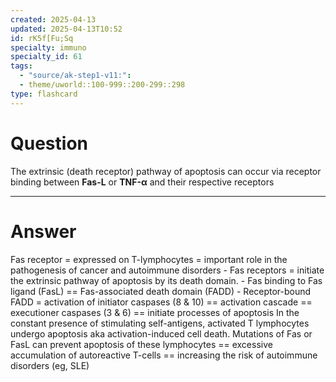 ```yaml
---
created: 2025-04-13
updated: 2025-04-13T10:52
id: rK5f[Fu;Sq
specialty: immuno
specialty_id: 61
tags:
  - "source/ak-step1-v11:": 
  - theme/uworld::100-999::200-299::298
type: flashcard
---
```


# Question
The extrinsic (death receptor) pathway of apoptosis can occur via receptor binding between **Fas-L** or **TNF-α** and their respective receptors

---

# Answer
Fas receptor = expressed on T-lymphocytes = important role in the pathogenesis of cancer and autoimmune disorders    - Fas receptors = initiate the extrinsic pathway of apoptosis by its death domain. - Fas binding to Fas ligand (FasL) == Fas-associated death domain (FADD) - Receptor-bound FADD = activation of initiator caspases (8 & 10) == activation cascade == executioner caspases (3 & 6) == initiate processes of apoptosis  In the constant presence of stimulating self-antigens, activated T lymphocytes undergo apoptosis aka activation-induced cell death.   Mutations of Fas or FasL can prevent apoptosis of these lymphocytes == excessive accumulation of autoreactive T-cells == increasing the risk of autoimmune disorders (eg, SLE)